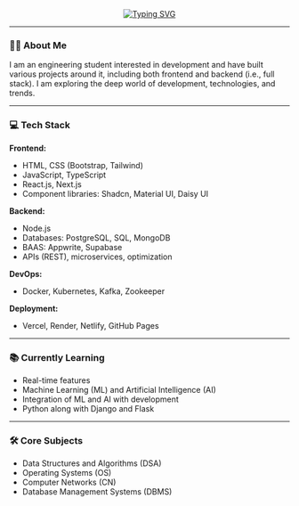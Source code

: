 <div align="center">
  <a href="https://git.io/typing-svg">
    <img src="https://readme-typing-svg.demolab.com?font=Fira+Code&weight=600&size=25&pause=2000&color=F7AA00&background=FF000000&center=true&vCenter=true&width=440&lines=Hi+%F0%9F%91%8B!+I+am+Nilesh+;Engineering+Student+(IT)%F0%9F%A7%91%E2%80%8D%F0%9F%8E%93%F0%9F%A7%91%E2%80%8D%F0%9F%92%BB;Full+Stack+Developer+%3C%E2%81%84%3E;Aspiring+Software+Developer%F0%9F%AA%B8" alt="Typing SVG" />
  </a>
</div>

---

### 👨‍💻 About Me
I am an engineering student interested in development and have built various projects around it, including both frontend and backend (i.e., full stack). I am exploring the deep world of development, technologies, and trends.

---

### 💻 Tech Stack

**Frontend:**
- HTML, CSS (Bootstrap, Tailwind)
- JavaScript, TypeScript
- React.js, Next.js
- Component libraries: Shadcn, Material UI, Daisy UI

**Backend:**
- Node.js
- Databases: PostgreSQL, SQL, MongoDB
- BAAS: Appwrite, Supabase
- APIs (REST), microservices, optimization

**DevOps:**
- Docker, Kubernetes, Kafka, Zookeeper

**Deployment:**
- Vercel, Render, Netlify, GitHub Pages

---

### 📚 Currently Learning
- Real-time features
- Machine Learning (ML) and Artificial Intelligence (AI)
- Integration of ML and AI with development
- Python along with Django and Flask

---

### 🛠️ Core Subjects
- Data Structures and Algorithms (DSA)
- Operating Systems (OS)
- Computer Networks (CN)
- Database Management Systems (DBMS)

